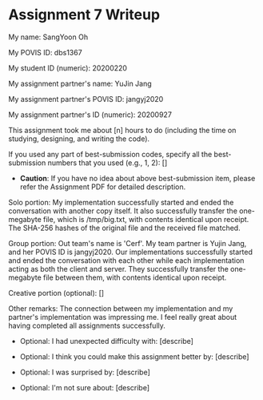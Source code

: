 Assignment 7 Writeup
=============

My name: SangYoon Oh

My POVIS ID: dbs1367

My student ID (numeric): 20200220

My assignment partner's name: YuJin Jang

My assignment partner's POVIS ID: jangyj2020

My assignment partner's ID (numeric): 20200927

This assignment took me about [n] hours to do (including the time on studying, designing, and writing the code).

If you used any part of best-submission codes, specify all the best-submission numbers that you used (e.g., 1, 2): []

- **Caution**: If you have no idea about above best-submission item, please refer the Assignment PDF for detailed description.

Solo portion:
My implementation successfully started and ended the conversation with another copy itself.
It also successfully transfer the one-megabyte file, which is /tmp/big.txt, with contents identical upon receipt.
The SHA-256 hashes of the original file and the received file matched.

Group portion:
Out team's name is 'Cerf'. My team partner is Yujin Jang, and her POVIS ID is jangyj2020.
Our implementations successfully started and ended the conversation with each other while each implementation acting as both the client and server.
They successfully transfer the one-megabyte file between them, with contents identical upon receipt.

Creative portion (optional):
[]

Other remarks:
The connection between my implementation and my partner's implementation was impressing me.
I feel really great about having completed all assignments successfully.

- Optional: I had unexpected difficulty with: [describe]

- Optional: I think you could make this assignment better by: [describe]

- Optional: I was surprised by: [describe]

- Optional: I'm not sure about: [describe]
